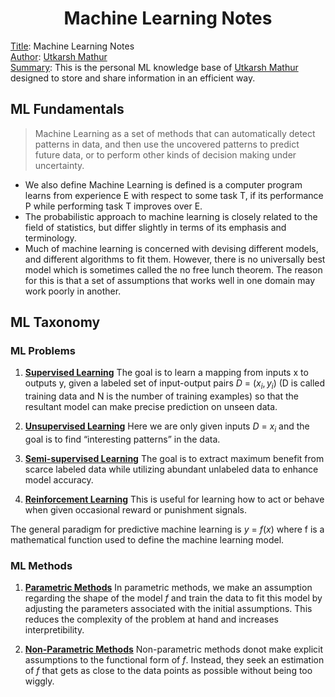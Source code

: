 <h1 align='center'>Machine Learning Notes</h1>

<p>
<u>Title</u>: Machine Learning Notes<br>
<u>Author</u>: <a href='https://github.com/datamathur'>Utkarsh Mathur</a> <br>
<u>Summary</u>:
This is the personal ML knowledge base of <a href='https://github.com/datamathur'>Utkarsh Mathur</a> designed to store and share information in an efficient way.
</p>

<h2>ML Fundamentals</h2>



> Machine Learning as a set of methods that can automatically detect patterns in data, and then use the uncovered patterns to predict future data, or to perform other kinds of decision making under uncertainty.



- We also define Machine Learning is defined is a computer program learns from experience E with respect to some task T, if its performance P while performing task T improves over E.
- The probabilistic approach to machine learning is closely related to the field of statistics, but differ slightly in terms of its emphasis and terminology.
- Much of machine learning is concerned with devising different models, and different algorithms to fit them. However, there is no universally best model which is sometimes called the no free lunch theorem. The reason for this is that a set of assumptions that works well in one domain may work poorly in another.

<h2>ML Taxonomy</h2>

<h3>ML Problems</h3>

1. <b><u>Supervised Learning</u></b>
The goal is to learn a mapping from inputs x to outputs y, given a labeled set of input-output pairs $D\ =\ {(x_i, y_i)}$ (D is called training data and N is the number of training examples) so that the resultant model can make precise prediction on unseen data.

1. <b><u>Unsupervised Learning</u></b>
Here we are only given inputs $D\ =\ {x_i}$ and the goal is to find “interesting patterns” in the data.

1. <b><u>Semi-supervised Learning</u></b>
The goal is to extract maximum benefit from scarce labeled data while utilizing abundant unlabeled data to enhance model accuracy.

1. <b><u>Reinforcement Learning</u></b>
This is useful for learning how to act or behave when given occasional reward or punishment signals.


The general paradigm for predictive machine learning is $y\ =\ f(x)$ where f is a mathematical function used to define the machine learning model.

<h3>ML Methods</h3>

1. <b><u>Parametric Methods</u></b>
In parametric methods, we make an assumption regarding the shape of the model $f$ and train the data to fit this model by adjusting the parameters associated with the initial assumptions. This reduces the complexity of the problem at hand and increases interpretibility.

2. <b><u>Non-Parametric Methods</u></b>
Non-parametric methods donot make explicit assumptions to the functional form of $f$. Instead, they seek an estimation of $f$ that gets as close to the data points as possible without being too wiggly. 